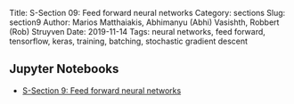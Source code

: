 Title: S-Section 09: Feed forward neural networks
Category: sections
Slug: section9
Author: Marios Matthaiakis, Abhimanyu (Abhi) Vasishth, Robbert (Rob) Struyven
Date: 2019-11-14
Tags: neural networks, feed forward, tensorflow, keras, training, batching, stochastic gradient descent

## Jupyter Notebooks

- [S-Section 9: Feed forward neural networks]({filename}notebook/cs109a_section_9.ipynb)
